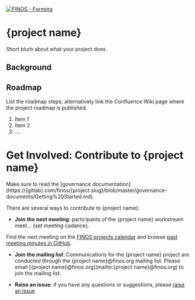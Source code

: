 [![FINOS - Forming](https://cdn.jsdelivr.net/gh/finos/contrib-toolbox@master/images/badge-forming.svg)](https://finosfoundation.atlassian.net/wiki/display/FINOS/Forming)

# {project name} 

Short blurb about what your project does.

## Background 

## Roadmap

List the roadmap steps; alternatively link the Confluence Wiki page where the project roadmap is published.

1. Item 1
2. Item 2
3. ....

# Get Involved: Contribute to {project name}
Make sure to read the [governance documentation](https://{gitlab}.com/finos/{project slug}/blob/master/governance-documents/Getting%20Started.md).

There are several ways to contribute to {project name}:

* **Join the next meeting**: participants of the {project name} workstream meet... {set meeting cadance}.

Find the next meeting on the [FINOS projects calendar]({https://calendar.google.com/calendar/u/0/embed?src=finos.org_fac8mo1rfc6ehscg0d80fi8jig@group.calendar.google.com&ctz=America/New_York}) and browse [past meeting minutes in GitHub](https://github.com/finos/{project-slug}/labels/meeting).

* **Join the mailing list**: Communications for the {project name} project are conducted through the {project name}@finos.org mailing list. Please email [{project name}@finos.org](mailto:{project name}@finos.org) to join the mailing list.

* **Raise an issue**: if you have any questions or suggestions, please [raise an issue](https://{gitlub}.com/finos/{project-slug}/issues/new)